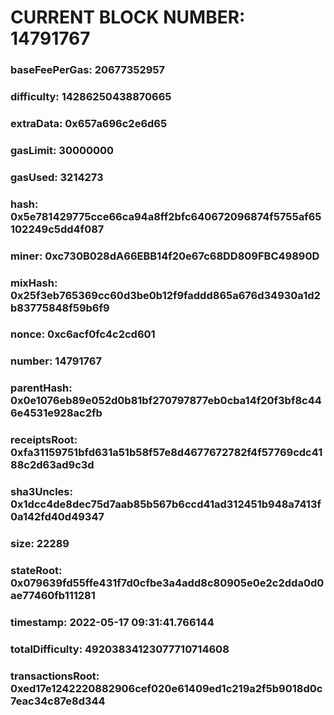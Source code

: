 # CURRENT BLOCK NUMBER: 14791767

### baseFeePerGas: 20677352957
### difficulty: 14286250438870665
### extraData: 0x657a696c2e6d65
### gasLimit: 30000000
### gasUsed: 3214273
### hash: 0x5e781429775cce66ca94a8ff2bfc640672096874f5755af65102249c5dd4f087
### miner: 0xc730B028dA66EBB14f20e67c68DD809FBC49890D
### mixHash: 0x25f3eb765369cc60d3be0b12f9faddd865a676d34930a1d2b83775848f59b6f9
### nonce: 0xc6acf0fc4c2cd601
### number: 14791767
### parentHash: 0x0e1076eb89e052d0b81bf270797877eb0cba14f20f3bf8c446e4531e928ac2fb
### receiptsRoot: 0xfa31159751bfd631a51b58f57e8d4677672782f4f57769cdc4188c2d63ad9c3d
### sha3Uncles: 0x1dcc4de8dec75d7aab85b567b6ccd41ad312451b948a7413f0a142fd40d49347
### size: 22289
### stateRoot: 0x079639fd55ffe431f7d0cfbe3a4add8c80905e0e2c2dda0d0ae77460fb111281
### timestamp: 2022-05-17 09:31:41.766144
### totalDifficulty: 49203834123077710714608
### transactionsRoot: 0xed17e1242220882906cef020e61409ed1c219a2f5b9018d0c7eac34c87e8d344
